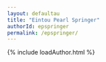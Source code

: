 ```yaml
---
layout: defaultau
title: "Eintou Pearl Springer"
authorId: epspringer
permalink: /epspringer/
---
```

{% include loadAuthor.html %}
<script>
    $(document).ready(function(){
        showAuthorBio('{{ page.authorId }}');
   });
</script>
